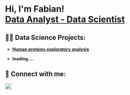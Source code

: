 <h1>Hi, I'm Fabian! <br/><a href="https://github.com/FabianHeide">Data Analyst - Data Scientist</a>

<h2>👨‍💻 Data Science Projects:</h2>

- <b><a href="https://github.com/FabianHeide/XRD_protein_analysis">Human proteins exploratory analysis</a></b>  
  
- <b>loading....</b>


<h2> 🤳 Connect with me:</h2>

[<img align="left" alt="FabianHeide | LinkedIn" width="22px" src="https://cdn.jsdelivr.net/npm/simple-icons@v3/icons/linkedin.svg" />][linkedin]



[linkedin]: https://www.linkedin.com/in/fabian-heide-b26359136/

  
<!--

  
Here are some ideas to get you started:

- 🔭 I’m currently working on ...
- 🌱 I’m currently learning ...
- 👯 I’m looking to collaborate on ...
- 🤔 I’m looking for help with ...
- 💬 Ask me about ...
- 📫 How to reach me: ...
- 😄 Pronouns: ...
- ⚡ Fun fact: ...
-->
